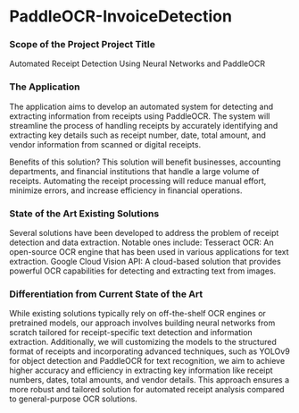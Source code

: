 # PaddleOCR-InvoiceDetection

### Scope of the Project Project Title
Automated Receipt Detection Using Neural Networks and PaddleOCR

### The Application
The application aims to develop an automated system for detecting and extracting information from receipts using PaddleOCR. The system will streamline the process of handling receipts by accurately identifying and extracting key details such as receipt number, date, total amount, and vendor information from scanned or digital receipts.

Benefits of this solution? This solution will benefit businesses, accounting departments, and financial institutions that handle a large volume of receipts. Automating the receipt processing will reduce manual effort, minimize errors, and increase efficiency in financial operations.

### State of the Art Existing Solutions
Several solutions have been developed to address the problem of receipt detection and data extraction. Notable ones include:
Tesseract OCR: An open-source OCR engine that has been used in various applications for text extraction.
Google Cloud Vision API: A cloud-based solution that provides powerful OCR capabilities for detecting and extracting text from images.

### Differentiation from Current State of the Art
While existing solutions typically rely on off-the-shelf OCR engines or pretrained models, our approach involves building neural networks from scratch tailored for receipt-specific text detection and information extraction. Additionally, we will customizing the models to the structured format of receipts and incorporating advanced techniques, such as YOLOv9 for object detection and PaddleOCR for text recognition, we aim to achieve higher accuracy and efficiency in extracting key information like receipt numbers, dates, total amounts, and vendor details. This approach ensures a more robust and tailored solution for automated receipt analysis compared to general-purpose OCR solutions.
